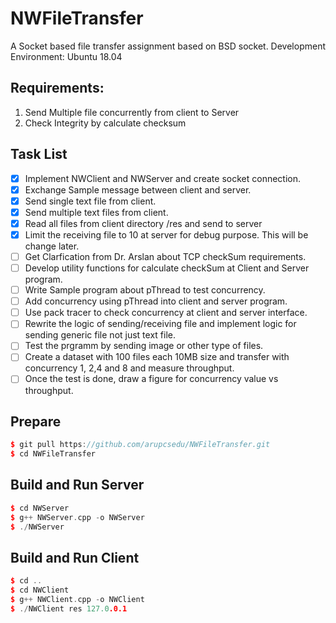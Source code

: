 # NWFileTransfer
A Socket based file transfer assignment based on BSD socket.
Development Environment: Ubuntu 18.04

## Requirements: 
1. Send Multiple file concurrently from client to Server 
2. Check Integrity by calculate checksum

## Task List
- [x] Implement NWClient and NWServer and create socket connection.
- [x] Exchange Sample message between client and server.
- [x] Send single text file from client.
- [x] Send multiple text files from client.
- [x] Read all files from client directory /res and send to server
- [x] Limit the receiving file to 10 at server for debug purpose. This will be change later.
- [ ] Get Clarfication from Dr. Arslan about TCP checkSum requirements.
- [ ] Develop utility functions for calculate checkSum at Client and Server program.
- [ ] Write Sample program about pThread to test concurrency.
- [ ] Add concurrency using pThread into client and server program.
- [ ] Use pack tracer to check concurrency at client and server interface.
- [ ] Rewrite the logic of sending/receiving file and implement logic for sending generic file not just text file.
- [ ] Test the prgramm by sending image or other type of files.
- [ ] Create a dataset with 100 files each 10MB size and transfer with concurrency 1, 2,4 and 8 and measure throughput. 
- [ ] Once the test is done, draw a figure for concurrency value vs throughput.

## Prepare
```c++
$ git pull https://github.com/arupcsedu/NWFileTransfer.git  
$ cd NWFileTransfer  
```
## Build and Run Server
```c++
$ cd NWServer  
$ g++ NWServer.cpp -o NWServer  
$ ./NWServer  
```
## Build and Run Client
```c++
$ cd ..  
$ cd NWClient   
$ g++ NWClient.cpp -o NWClient  
$ ./NWClient res 127.0.0.1   
```


